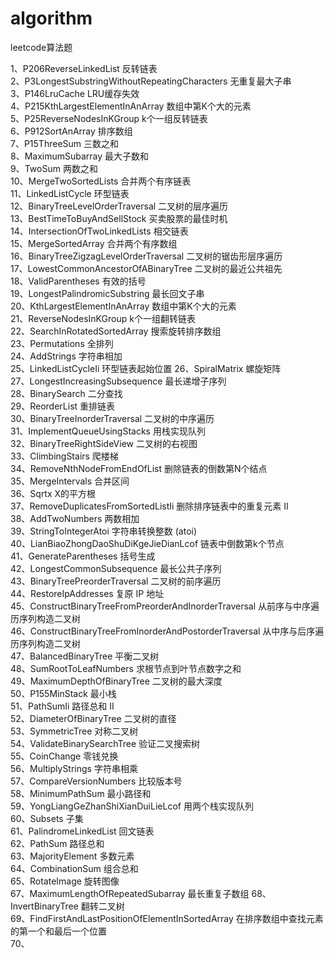# algorithm

leetcode算法题

1、P206ReverseLinkedList 反转链表           
2、P3LongestSubstringWithoutRepeatingCharacters 无重复最大子串  
3、P146LruCache LRU缓存失效       
4、P215KthLargestElementInAnArray 数组中第K个大的元素     
5、P25ReverseNodesInKGroup k个一组反转链表      
6、P912SortAnArray 排序数组      
7、P15ThreeSum 三数之和  
8、MaximumSubarray 最大子数和    
9、TwoSum 两数之和  
10、MergeTwoSortedLists 合并两个有序链表  
11、LinkedListCycle 环型链表  
12、BinaryTreeLevelOrderTraversal 二叉树的层序遍历  
13、BestTimeToBuyAndSellStock 买卖股票的最佳时机  
14、IntersectionOfTwoLinkedLists 相交链表  
15、MergeSortedArray 合并两个有序数组  
16、BinaryTreeZigzagLevelOrderTraversal 二叉树的锯齿形层序遍历  
17、LowestCommonAncestorOfABinaryTree 二叉树的最近公共祖先  
18、ValidParentheses 有效的括号  
19、LongestPalindromicSubstring 最长回文子串  
20、KthLargestElementInAnArray 数组中第K个大的元素  
21、ReverseNodesInKGroup k个一组翻转链表  
22、SearchInRotatedSortedArray 搜索旋转排序数组  
23、Permutations 全排列  
24、AddStrings 字符串相加  
25、LinkedListCycleIi 环型链表起始位置
26、SpiralMatrix 螺旋矩阵  
27、LongestIncreasingSubsequence 最长递增子序列  
28、BinarySearch 二分查找  
29、ReorderList 重排链表  
30、BinaryTreeInorderTraversal 二叉树的中序遍历  
31、ImplementQueueUsingStacks 用栈实现队列  
32、BinaryTreeRightSideView 二叉树的右视图  
33、ClimbingStairs 爬楼梯  
34、RemoveNthNodeFromEndOfList 删除链表的倒数第N个结点  
35、MergeIntervals 合并区间  
36、Sqrtx X的平方根  
37、RemoveDuplicatesFromSortedListIi 删除排序链表中的重复元素 II  
38、AddTwoNumbers 两数相加  
39、StringToIntegerAtoi 字符串转换整数 (atoi)  
40、LianBiaoZhongDaoShuDiKgeJieDianLcof 链表中倒数第k个节点  
41、GenerateParentheses 括号生成  
42、LongestCommonSubsequence 最长公共子序列  
43、BinaryTreePreorderTraversal 二叉树的前序遍历  
44、RestoreIpAddresses 复原 IP 地址  
45、ConstructBinaryTreeFromPreorderAndInorderTraversal 从前序与中序遍历序列构造二叉树  
46、ConstructBinaryTreeFromInorderAndPostorderTraversal 从中序与后序遍历序列构造二叉树  
47、BalancedBinaryTree 平衡二叉树  
48、SumRootToLeafNumbers 求根节点到叶节点数字之和  
49、MaximumDepthOfBinaryTree 二叉树的最大深度  
50、P155MinStack 最小栈  
51、PathSumIi 路径总和 II  
52、DiameterOfBinaryTree 二叉树的直径  
53、SymmetricTree 对称二叉树  
54、ValidateBinarySearchTree 验证二叉搜索树  
55、CoinChange 零钱兑换  
56、MultiplyStrings 字符串相乘  
57、CompareVersionNumbers 比较版本号  
58、MinimumPathSum 最小路径和  
59、YongLiangGeZhanShiXianDuiLieLcof 用两个栈实现队列  
60、Subsets 子集  
61、PalindromeLinkedList 回文链表  
62、PathSum 路径总和  
63、MajorityElement 多数元素   
64、CombinationSum 组合总和  
65、RotateImage 旋转图像  
67、MaximumLengthOfRepeatedSubarray 最长重复子数组
68、InvertBinaryTree 翻转二叉树  
69、FindFirstAndLastPositionOfElementInSortedArray 在排序数组中查找元素的第一个和最后一个位置  
70、
